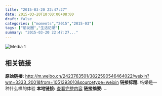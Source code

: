 ```yaml
---
title: "2015-03-20 22:47:27"
date: 2015-03-20T10:00:00+08:00
draft: false
categories: ["moments","2015","2015-03"]
tags: ["朋友圈","生活记录"]
summary: "2015-03-20 22:47:27..."
---
```


![Media 1](/Moments/photos/2015-03-20/201503202247270.jpg)

## 相关链接

**原始链接:** http://m.weibo.cn/2423763501/3822590546464022/weixin?wm=3333_2001&from=1051393010&sourcetype=weixin
**链接标题:** 结婚是一种什么样的体验
**本地链接:** [查看完整内容](/link_content/2015/03/2015-03-20/link_content/)
**链接摘要:** ...

